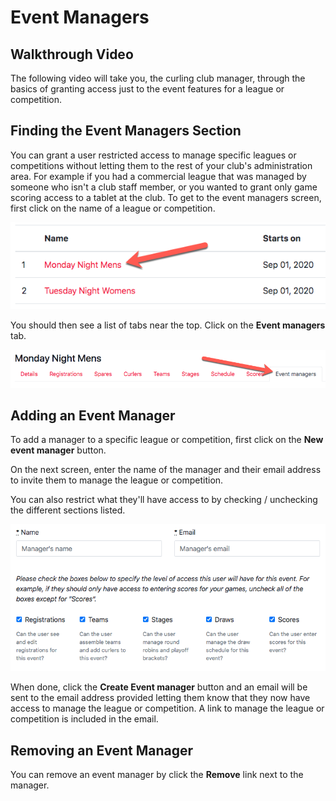 # Event Managers

## Walkthrough Video[​](#walkthrough-video "Direct link to Walkthrough Video")

The following video will take you, the curling club manager, through the basics of granting access just to the event features for a league or competition.

## Finding the Event Managers Section[​](#finding-the-event-managers-section "Direct link to Finding the Event Managers Section")

You can grant a user restricted access to manage specific leagues or competitions without letting them to the rest of your club's administration area. For example if you had a commercial league that was managed by someone who isn't a club staff member, or you wanted to grant only game scoring access to a tablet at the club. To get to the event managers screen, first click on the name of a league or competition.

![Events List](/assets/images/events-d18b109ded429fddd604c714df19b8be.png)

You should then see a list of tabs near the top. Click on the **Event managers** tab.

![Event Managers Navigation](/assets/images/navigation-299bdfa254795f533bde5e73f96aec9b.png)

## Adding an Event Manager[​](#adding-an-event-manager "Direct link to Adding an Event Manager")

To add a manager to a specific league or competition, first click on the **New event manager** button.

On the next screen, enter the name of the manager and their email address to invite them to manage the league or competition.

You can also restrict what they'll have access to by checking / unchecking the different sections listed.

![Add Event Manager](/assets/images/add-event-manager-4e3d942c85ba578fb1f743cab5249f87.png)

When done, click the **Create Event manager** button and an email will be sent to the email address provided letting them know that they now have access to manage the league or competition. A link to manage the league or competition is included in the email.

## Removing an Event Manager[​](#removing-an-event-manager "Direct link to Removing an Event Manager")

You can remove an event manager by click the **Remove** link next to the manager.
